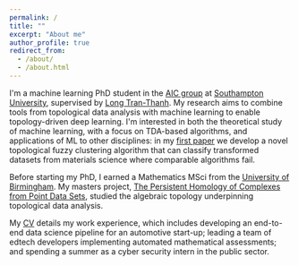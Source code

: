 ```yaml
---
permalink: /
title: ""
excerpt: "About me"
author_profile: true
redirect_from: 
  - /about/
  - /about.html
---
```


I'm a machine learning PhD student in the [AIC group](https://www.aic.ecs.soton.ac.uk/) at [Southampton University](https://www.southampton.ac.uk/), supervised by [Long Tran-Thanh](https://human-agentlearning.github.io/). My research aims to combine tools from topological data analysis with machine learning to enable topology-driven deep learning. I'm interested in both the theoretical study of machine learning, with a focus on TDA-based algorithms, and applications of ML to other disciplines: in my [first paper](https://arxiv.org/abs/2006.02796) we develop a novel topological fuzzy clustering algorithm that can classify transformed datasets from materials science where comparable algorithms fail. 

Before starting my PhD, I earned a Mathematics MSci from the [University of Birmingham](https://www.birmingham.ac.uk/). My masters project, [The Persistent Homology of Complexes from Point Data Sets](https://tomogwen.github.io/files/Persistent_Homology.pdf), studied the algebraic topology underpinning topological data analysis.

My [CV](https://tomogwen.github.io/cv/) details my work experience, which includes developing an end-to-end data science pipeline for an automotive start-up; leading a team of edtech developers implementing automated mathematical assessments; and spending a summer as a cyber security intern in the public sector.